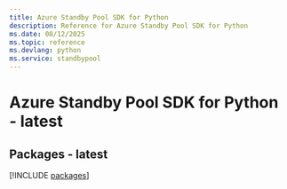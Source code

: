 ```yaml
---
title: Azure Standby Pool SDK for Python
description: Reference for Azure Standby Pool SDK for Python
ms.date: 08/12/2025
ms.topic: reference
ms.devlang: python
ms.service: standbypool
---
```

# Azure Standby Pool SDK for Python - latest
## Packages - latest
[!INCLUDE [packages](standby-pool-index.md)]